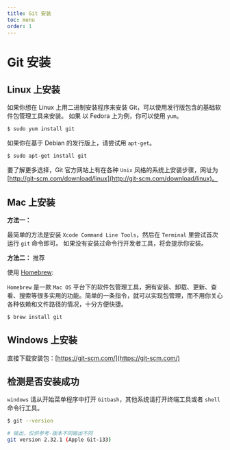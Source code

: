 ```yaml
---
title: Git 安装
toc: menu
order: 1
---
```


<BackTop></BackTop>

# Git 安装

## Linux 上安装

如果你想在 Linux 上用二进制安装程序来安装 Git，可以使用发行版包含的基础软件包管理工具来安装。 如果 以 Fedora 上为例，你可以使用 `yum`。

```bash
$ sudo yum install git
```

如果你在基于 Debian 的发行版上，请尝试用 `apt-get`。

```bash
$ sudo apt-get install git
```

要了解更多选择，Git 官方网站上有在各种 `Unix` 风格的系统上安装步骤，网址为 [http://git-scm.com/download/linux](http://git-scm.com/download/linux)。

## Mac 上安装

**方法一：**

最简单的方法是安装 `Xcode Command Line Tools`，然后在 `Terminal` 里尝试首次运行 `git` 命令即可。 如果没有安装过命令行开发者工具，将会提示你安装。

**方法二：** <Badge>推荐</Badge>

使用 [Homebrew](https://github.com/Homebrew/legacy-homebrew):

`Homebrew` 是一款 `Mac OS` 平台下的软件包管理工具，拥有安装、卸载、更新、查看、搜索等很多实用的功能。简单的一条指令，就可以实现包管理，而不用你关心各种依赖和文件路径的情况，十分方便快捷。

```bash
$ brew install git
```

## Windows 上安装

直接下载安装包：[https://git-scm.com/](https://git-scm.com/)

## 检测是否安装成功

`windows` 请从开始菜单程序中打开 `Gitbash`，其他系统请打开终端工具或者 `shell` 命令行工具。

```bash
$ git --version

# 输出，仅供参考-版本不同输出不同
git version 2.32.1 (Apple Git-133)
```
